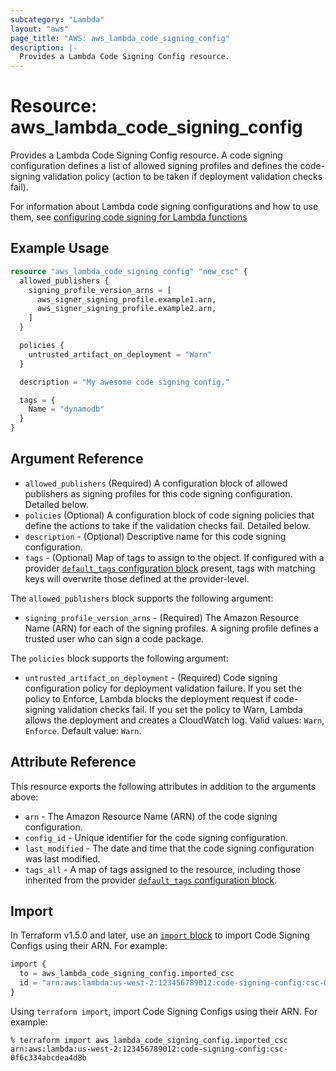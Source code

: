 ```yaml
---
subcategory: "Lambda"
layout: "aws"
page_title: "AWS: aws_lambda_code_signing_config"
description: |-
  Provides a Lambda Code Signing Config resource.
---
```


# Resource: aws_lambda_code_signing_config

Provides a Lambda Code Signing Config resource. A code signing configuration defines a list of allowed signing profiles and defines the code-signing validation policy (action to be taken if deployment validation checks fail).

For information about Lambda code signing configurations and how to use them, see [configuring code signing for Lambda functions][1]

## Example Usage

```terraform
resource "aws_lambda_code_signing_config" "new_csc" {
  allowed_publishers {
    signing_profile_version_arns = [
      aws_signer_signing_profile.example1.arn,
      aws_signer_signing_profile.example2.arn,
    ]
  }

  policies {
    untrusted_artifact_on_deployment = "Warn"
  }

  description = "My awesome code signing config."

  tags = {
    Name = "dynamodb"
  }
}
```

## Argument Reference

* `allowed_publishers` (Required) A configuration block of allowed publishers as signing profiles for this code signing configuration. Detailed below.
* `policies` (Optional) A configuration block of code signing policies that define the actions to take if the validation checks fail. Detailed below.
* `description` - (Optional) Descriptive name for this code signing configuration.
* `tags` - (Optional) Map of tags to assign to the object. If configured with a provider [`default_tags` configuration block](https://registry.terraform.io/providers/hashicorp/aws/latest/docs#default_tags-configuration-block) present, tags with matching keys will overwrite those defined at the provider-level.

The `allowed_publishers` block supports the following argument:

* `signing_profile_version_arns` - (Required) The Amazon Resource Name (ARN) for each of the signing profiles. A signing profile defines a trusted user who can sign a code package.

The `policies` block supports the following argument:

* `untrusted_artifact_on_deployment` - (Required) Code signing configuration policy for deployment validation failure. If you set the policy to Enforce, Lambda blocks the deployment request if code-signing validation checks fail. If you set the policy to Warn, Lambda allows the deployment and creates a CloudWatch log. Valid values: `Warn`, `Enforce`. Default value: `Warn`.

## Attribute Reference

This resource exports the following attributes in addition to the arguments above:

* `arn` - The Amazon Resource Name (ARN) of the code signing configuration.
* `config_id` - Unique identifier for the code signing configuration.
* `last_modified` - The date and time that the code signing configuration was last modified.
* `tags_all` - A map of tags assigned to the resource, including those inherited from the provider [`default_tags` configuration block](https://registry.terraform.io/providers/hashicorp/aws/latest/docs#default_tags-configuration-block).

[1]: https://docs.aws.amazon.com/lambda/latest/dg/configuration-codesigning.html

## Import

In Terraform v1.5.0 and later, use an [`import` block](https://developer.hashicorp.com/terraform/language/import) to import Code Signing Configs using their ARN. For example:

```terraform
import {
  to = aws_lambda_code_signing_config.imported_csc
  id = "arn:aws:lambda:us-west-2:123456789012:code-signing-config:csc-0f6c334abcdea4d8b"
}
```

Using `terraform import`, import Code Signing Configs using their ARN. For example:

```console
% terraform import aws_lambda_code_signing_config.imported_csc arn:aws:lambda:us-west-2:123456789012:code-signing-config:csc-0f6c334abcdea4d8b
```
